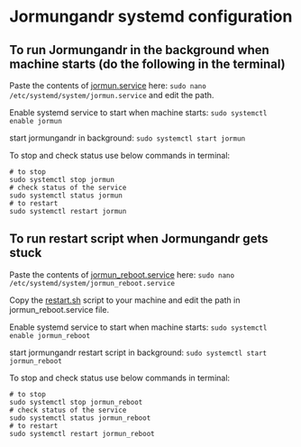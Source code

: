 # Jormungandr systemd configuration

## To run Jormungandr in the background when machine starts (do the following in the terminal)

Paste the contents of [jormun.service](jormun.service) here:
```sudo nano /etc/systemd/system/jormun.service```
and edit the path.

Enable systemd service to start when machine starts:
```sudo systemctl enable jormun```

start jormungandr in background:
```sudo systemctl start jormun```

To stop and check status use below commands in terminal:
```
# to stop
sudo systemctl stop jormun
# check status of the service
sudo systemctl status jormun
# to restart
sudo systemctl restart jormun
```

## To run restart script when Jormungandr gets stuck

Paste the contents of [jormun_reboot.service](jormun_reboot.service) here:
```sudo nano /etc/systemd/system/jormun_reboot.service```

Copy the [restart.sh](restart.sh) script to your machine and edit the path in jormun_reboot.service file.

Enable systemd service to start when machine starts:
```sudo systemctl enable jormun_reboot```

start jormungandr restart script in background:
```sudo systemctl start jormun_reboot```

To stop and check status use below commands in terminal:
```
# to stop
sudo systemctl stop jormun_reboot
# check status of the service
sudo systemctl status jormun_reboot
# to restart
sudo systemctl restart jormun_reboot
```

